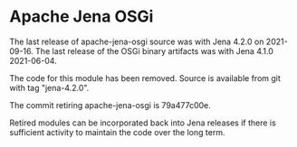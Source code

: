 Apache Jena OSGi
================

The last release of apache-jena-osgi source was with Jena 4.2.0 on 2021-09-16.
The last release of the OSGi binary artifacts was with Jena 4.1.0 2021-06-04.

The code for this module has been removed.
Source is available from git with tag "jena-4.2.0".

The commit retiring apache-jena-osgi is 79a477c00e.

Retired modules can be incorporated back into Jena releases if there is
sufficient activity to maintain the code over the long term.
